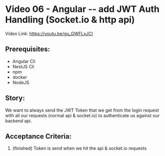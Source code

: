 # Video 06 - Angular -- add JWT Auth Handling (Socket.io & http api)

Video Link: https://youtu.be/gu_GWFLxJCI

## Prerequisites:
- Angular Cli
- NestJS Cli
- npm
- docker
- NodeJS

## Story:
We want to always send the JWT Token that we get from the login request with all our requests (normal api & socket.io)
to authenticate us against our backend api.

## Acceptance Criteria:
1. (finished) Token is send when we hit the api & socket.io requests
